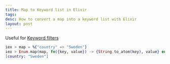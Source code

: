 ```yaml
---
title: Map to Keyword list in Elixir
tags:
desc: How to convert a map into a keyword list with Elixir
layout: post
---
```


Useful for [Keyword filters](https://hexdocs.pm/ecto/Ecto.Query.html#where/3-keywords-example)

```elixir
iex > map = %{"country" => "Sweden"}
iex > Enum.map(map, fn({key, value}) -> {String.to_atom(key), value} end)
[country: "Sweden"]
```
